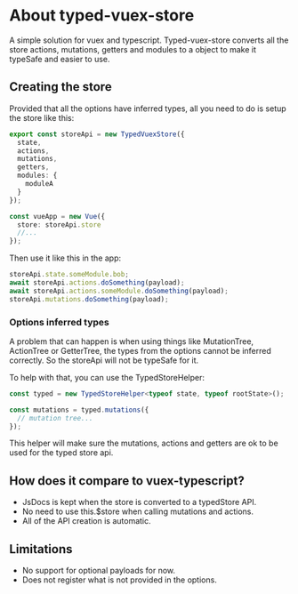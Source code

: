 # About typed-vuex-store

A simple solution for vuex and typescript. Typed-vuex-store converts all the store actions, mutations, getters and modules to a object to make it typeSafe and easier to use.

## Creating the store

Provided that all the options have inferred types, all you need to do is setup the store like this:

```typescript
export const storeApi = new TypedVuexStore({
  state,
  actions,
  mutations,
  getters,
  modules: {
    moduleA
  }
});

const vueApp = new Vue({
  store: storeApi.store
  //...
});
```

Then use it like this in the app:

```typescript
storeApi.state.someModule.bob;
await storeApi.actions.doSomething(payload);
await storeApi.actions.someModule.doSomething(payload);
storeApi.mutations.doSomething(payload);
```

### Options inferred types

A problem that can happen is when using things like MutationTree, ActionTree or GetterTree, the types from the options cannot be inferred correctly. So the storeApi will not be typeSafe for it.

To help with that, you can use the TypedStoreHelper:

```typescript
const typed = new TypedStoreHelper<typeof state, typeof rootState>();

const mutations = typed.mutations({
  // mutation tree...
});
```

This helper will make sure the mutations, actions and getters are ok to be used for the typed store api.

## How does it compare to vuex-typescript?

- JsDocs is kept when the store is converted to a typedStore API.
- No need to use this.\$store when calling mutations and actions.
- All of the API creation is automatic.

## Limitations

- No support for optional payloads for now.
- Does not register what is not provided in the options.
